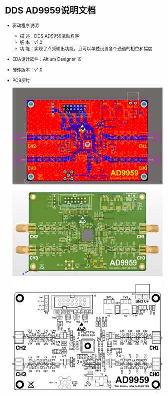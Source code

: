 # DDS AD9959说明文档

- 驱动程序说明

	- 描    述：DDS AD9959驱动程序
	- 版	本：v1.0
	- 功    能：实现了点频输出功能，且可以单独设置各个通道的相位和幅度

- EDA设计软件：Altium Designer 19

- 硬件版本：v1.0

- PCB图片

	![](/Hardware/Picture/All.png)

	![](/Hardware/Picture/ADT-3D.png)

	![](/Hardware/Picture/ASM.png)